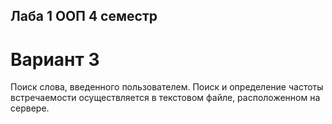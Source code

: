 ## Лаба 1 ООП 4 семестр

# Вариант 3
Поиск слова, введенного пользователем. Поиск и определение частоты встречаемости осуществляется в текстовом файле, расположенном на сервере.
